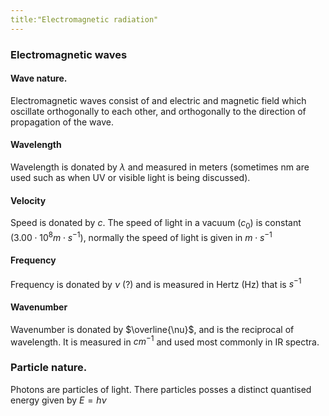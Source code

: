 ```yaml
---
title:"Electromagnetic radiation"
---
```


###  Electromagnetic waves 

#### Wave nature. 
Electromagnetic waves consist of and electric and magnetic field which oscillate orthogonally to each other, and orthogonally to the direction of propagation of the wave. 

#### Wavelength 
Wavelength is donated by $\lambda$ and measured in meters (sometimes nm are used such as when UV or visible light is being discussed). 
 
#### Velocity 
Speed is donated by $c$. The speed of light in a vacuum ($c_0$) is constant ($3.00 \cdot 10^{8}m\cdot s^{-1}$), normally the speed of light is given in $m\cdot s^{-1}$ 

#### Frequency
Frequency is donated by $\nu$ (?) and is measured in Hertz (Hz) that is $s^{-1}$

#### Wavenumber 
Wavenumber is donated by $\overline{\nu}$, and is the reciprocal of wavelength. It is measured in $cm^{-1}$ and used most commonly in IR spectra. 

### Particle nature.
Photons are particles of light. There particles posses a distinct quantised energy given by $E=h\nu$ 
